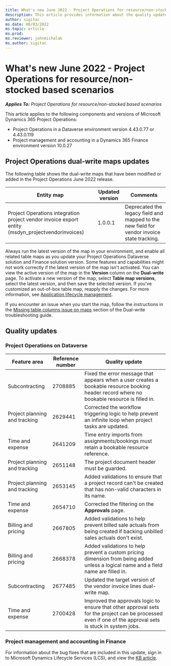 ```yaml
---
title: What's new June 2022 - Project Operations for resource/non-stocked based scenarios
description: This article provides information about the quality updates that are available in the June 2022 release of Microsoft Dynamics 365 Project Operations for resource/non-stocked based scenarios.
author: sigitac
ms.date: 06/03/2022
ms.topic: article
ms.prod:
ms.reviewer: johnmichalak 
ms.author: sigitac
---
```


# What's new June 2022 - Project Operations for resource/non-stocked based scenarios

_**Applies To:** Project Operations for resource/non-stocked based scenarios_

This article applies to the following components and versions of Microsoft Dynamics 365 Project Operations:

- Project Operations in a Dataverse environment version 4.43.0.77 or 4.43.0.119
- Project management and accounting in a Dynamics 365 Finance environment version 10.0.27

## Project Operations dual-write maps updates

The following table shows the dual-write maps that have been modified or added in the Project Operations June 2022 release.

| Entity map | Updated version | Comments |
| --- | --- | --- |
| Project Operations integration project vendor invoice export entity (msdyn_projectvendorinvoices) | 1.0.0.1 | Deprecated the legacy field and mapped to the new field for vendor invoice state tracking. |

Always run the latest version of the map in your environment, and enable all related table maps as you update your Project Operations Dataverse solution and Finance solution version. Some features and capabilities might not work correctly if the latest version of the map isn't activated. You can view the active version of the map in the **Version** column on the **Dual-write** page. To activate a new version of the map, select **Table map versions**, select the latest version, and then save the selected version. If you've customized an out-of-box table map, reapply the changes. For more information, see [Application lifecycle management](/dynamics365/fin-ops-core/dev-itpro/data-entities/dual-write/app-lifecycle-management).

If you encounter an issue when you start the map, follow the instructions in the [Missing table columns issue on maps](/dynamics365/fin-ops-core/dev-itpro/data-entities/dual-write/dual-write-troubleshooting-finops-upgrades#missing-table-columns-issue-on-maps) section of the Dual-write troubleshooting guide.

## Quality updates

### Project Operations on Dataverse

| Feature area | Reference number | Quality update |
| --- | --- | --- |
| Subcontracting | 2708885 | Fixed the error message that appears when a user creates a bookable resource booking header record where no bookable resource is filled in. |
| Project planning and tracking | 2629441 | Corrected the workflow triggering logic to help prevent an infinite loop when project tasks are updated. |
| Time and expense | 2641209 | Time entry imports from assignments/bookings must retain a bookable resource reference. |
| Project planning and tracking | 2651148 | The project document header must be guarded.|
| Project planning and tracking | 2653145 | Added validations to ensure that a project record can't be created that has non-valid characters in its name. |
| Time and expense | 2654710 | Corrected the filtering on the **Approvals** page. |
| Billing and pricing | 2667805 | Added validations to help prevent billed sale actuals from being created if backing unbilled sales actuals don't exist. |
| Billing and pricing | 2668378 | Added validations to help prevent a custom pricing dimension from being added unless a logical name and a field name are filled in. |
| Subcontracting | 2677485 | Updated the target version of the vendor invoice lines dual-write map. |
| Time and expense | 2700428 | Improved the approvals logic to ensure that other approval sets for the project can be processed even if one of the approval sets is stuck in system jobs. |

### Project management and accounting in Finance

For information about the bug fixes that are included in this update, sign in to Microsoft Dynamics Lifecycle Services (LCS), and view the [KB article](https://fix.lcs.dynamics.com/Issue/Details?bugId=673271).

